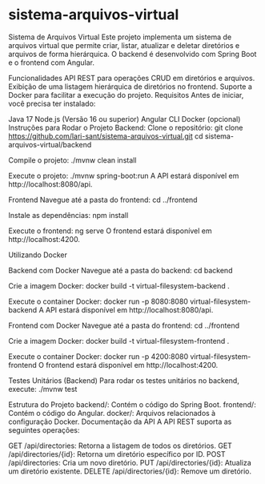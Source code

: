 # sistema-arquivos-virtual

Sistema de Arquivos Virtual
Este projeto implementa um sistema de arquivos virtual que permite criar, listar, atualizar e deletar diretórios e arquivos de forma hierárquica. O backend é desenvolvido com Spring Boot e o frontend com Angular.

Funcionalidades
API REST para operações CRUD em diretórios e arquivos.
Exibição de uma listagem hierárquica de diretórios no frontend.
Suporte a Docker para facilitar a execução do projeto.
Requisitos
Antes de iniciar, você precisa ter instalado:

Java 17
Node.js (Versão 16 ou superior)
Angular CLI
Docker (opcional)
Instruções para Rodar o Projeto
Backend:
Clone o repositório:
git clone https://github.com/lari-sant/sistema-arquivos-virtual.git
cd sistema-arquivos-virtual/backend

Compile o projeto:
./mvnw clean install

Execute o projeto:
./mvnw spring-boot:run
A API estará disponível em http://localhost:8080/api.

Frontend
Navegue até a pasta do frontend:
cd ../frontend

Instale as dependências:
npm install

Execute o frontend:
ng serve
O frontend estará disponível em http://localhost:4200.

Utilizando Docker

Backend com Docker
Navegue até a pasta do backend:
cd backend

Crie a imagem Docker:
docker build -t virtual-filesystem-backend .

Execute o container Docker:
docker run -p 8080:8080 virtual-filesystem-backend
A API estará disponível em http://localhost:8080/api.

Frontend com Docker
Navegue até a pasta do frontend:
cd ../frontend

Crie a imagem Docker:
docker build -t virtual-filesystem-frontend .

Execute o container Docker:
docker run -p 4200:8080 virtual-filesystem-frontend
O frontend estará disponível em http://localhost:4200.

Testes Unitários (Backend)
Para rodar os testes unitários no backend, execute:
./mvnw test

Estrutura do Projeto
backend/: Contém o código do Spring Boot.
frontend/: Contém o código do Angular.
docker/: Arquivos relacionados à configuração Docker.
Documentação da API
A API REST suporta as seguintes operações:

GET /api/directories: Retorna a listagem de todos os diretórios.
GET /api/directories/{id}: Retorna um diretório específico por ID.
POST /api/directories: Cria um novo diretório.
PUT /api/directories/{id}: Atualiza um diretório existente.
DELETE /api/directories/{id}: Remove um diretório.




